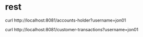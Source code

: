 # rest

curl http://localhost:8081/accounts-holder?username=jon01

curl http://localhost:8081/customer-transactions?username=jon01
